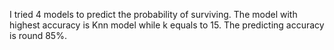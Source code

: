 I tried 4 models to predict the probability of surviving. The model with highest accuracy is Knn model while k equals to 15. The predicting accuracy is round 85%.
